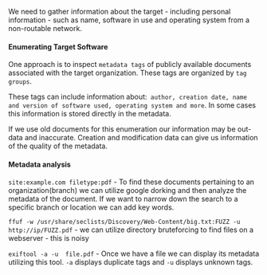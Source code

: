 
We need  to gather information about the target - including personal information - such as name, software in use and operating system from a non-routable network.
#### Enumerating Target Software

One approach  is to inspect `metadata tags` of publicly available documents associated with the target organization. These tags are organized by `tag groups`.

These tags can include information about:` author, creation date, name and version of software used, operating system and more`. In some cases this information is stored directly in the metadata.

If we use old documents for this enumeration our information may be out-data and inaccurate. Creation and modification data can give us information of the quality of the metadata.

#### Metadata analysis

`site:example.com filetype:pdf` - To find these documents pertaining to an organization(branch) we can utilize google dorking and then analyze the metadata of the document. If we want to narrow down the search to a specific branch or location we can add key words.

`ffuf -w /usr/share/seclists/Discovery/Web-Content/big.txt:FUZZ -u http://ip/FUZZ.pdf` - we can utilize directory bruteforcing to find files on a webserver - this is noisy

`exiftool -a -u  file.pdf` - Once we have a file  we can display its metadata utilizing this tool. `-a` displays duplicate tags and `-u` displays unknown tags.